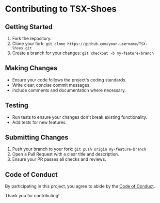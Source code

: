 # Contributing to TSX-Shoes

## Getting Started

1. Fork the repository.
2. Clone your fork: `git clone https://github.com/your-username/TSX-Shoes.git`
3. Create a branch for your changes: `git checkout -b my-feature-branch`

## Making Changes

- Ensure your code follows the project's coding standards.
- Write clear, concise commit messages.
- Include comments and documentation where necessary.

## Testing

- Run tests to ensure your changes don't break existing functionality.
- Add tests for new features.

## Submitting Changes

1. Push your branch to your fork: `git push origin my-feature-branch`
2. Open a Pull Request with a clear title and description.
3. Ensure your PR passes all checks and reviews.

## Code of Conduct

By participating in this project, you agree to abide by the [Code of Conduct](link-to-code-of-conduct).

Thank you for contributing!
